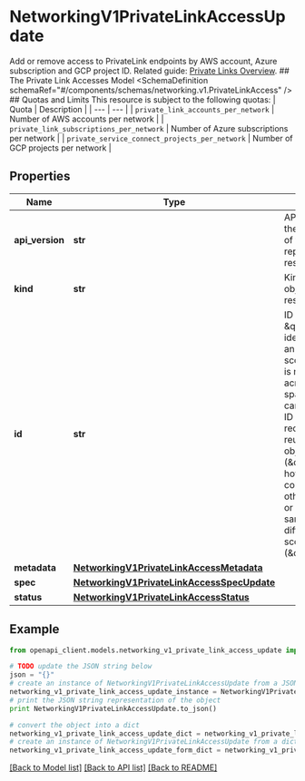 # NetworkingV1PrivateLinkAccessUpdate

Add or remove access to PrivateLink endpoints by AWS account, Azure subscription and GCP project ID.  Related guide: [Private Links Overview](https://docs.confluent.io/cloud/current/networking/private-links/index.html).  ## The Private Link Accesses Model <SchemaDefinition schemaRef=\"#/components/schemas/networking.v1.PrivateLinkAccess\" />  ## Quotas and Limits This resource is subject to the following quotas:  | Quota | Description | | --- | --- | | `private_link_accounts_per_network` | Number of AWS accounts per network | | `private_link_subscriptions_per_network` | Number of Azure subscriptions per network | | `private_service_connect_projects_per_network` | Number of GCP projects per network |

## Properties
Name | Type | Description | Notes
------------ | ------------- | ------------- | -------------
**api_version** | **str** | APIVersion defines the schema version of this representation of a resource. | [optional] [readonly] 
**kind** | **str** | Kind defines the object this REST resource represents. | [optional] [readonly] 
**id** | **str** | ID is the \&quot;natural identifier\&quot; for an object within its scope/namespace; it is normally unique across time but not space. That is, you can assume that the ID will not be reclaimed and reused after an object is deleted (\&quot;time\&quot;); however, it may collide with IDs for other object &#x60;kinds&#x60; or objects of the same &#x60;kind&#x60; within a different scope/namespace (\&quot;space\&quot;). | [optional] [readonly] 
**metadata** | [**NetworkingV1PrivateLinkAccessMetadata**](NetworkingV1PrivateLinkAccessMetadata.md) |  | [optional] 
**spec** | [**NetworkingV1PrivateLinkAccessSpecUpdate**](NetworkingV1PrivateLinkAccessSpecUpdate.md) |  | [optional] 
**status** | [**NetworkingV1PrivateLinkAccessStatus**](NetworkingV1PrivateLinkAccessStatus.md) |  | [optional] 

## Example

```python
from openapi_client.models.networking_v1_private_link_access_update import NetworkingV1PrivateLinkAccessUpdate

# TODO update the JSON string below
json = "{}"
# create an instance of NetworkingV1PrivateLinkAccessUpdate from a JSON string
networking_v1_private_link_access_update_instance = NetworkingV1PrivateLinkAccessUpdate.from_json(json)
# print the JSON string representation of the object
print NetworkingV1PrivateLinkAccessUpdate.to_json()

# convert the object into a dict
networking_v1_private_link_access_update_dict = networking_v1_private_link_access_update_instance.to_dict()
# create an instance of NetworkingV1PrivateLinkAccessUpdate from a dict
networking_v1_private_link_access_update_form_dict = networking_v1_private_link_access_update.from_dict(networking_v1_private_link_access_update_dict)
```
[[Back to Model list]](../ccloud/README.md#documentation-for-models) [[Back to API list]](../ccloud/README.md#documentation-for-api-endpoints) [[Back to README]](../ccloud/README.md)


